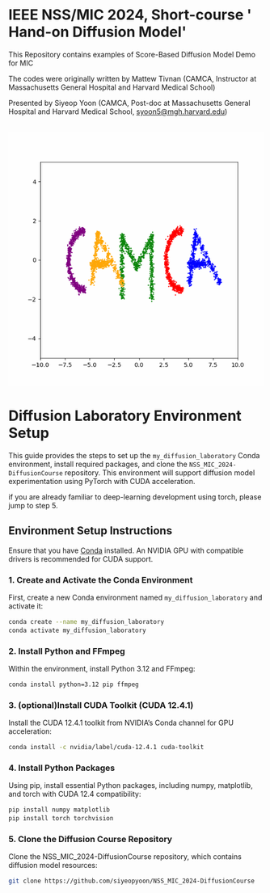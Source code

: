 # IEEE NSS/MIC 2024, Short-course ' Hand-on Diffusion Model' 
This Repository contains examples of Score-Based Diffusion Model Demo for MIC

The codes were originally written by Mattew Tivnan (CAMCA, Instructor at Massachusetts General Hospital and Harvard Medical School)


Presented by Siyeop Yoon (CAMCA, Post-doc at Massachusetts General Hospital and Harvard Medical School, syoon5@mgh.harvard.edu)


<p>
    <br>
     <img src='camca_forward_dynamics.gif' width=840>
    <br>
</p>


# Diffusion Laboratory Environment Setup

This guide provides the steps to set up the `my_diffusion_laboratory` Conda environment, install required packages, and clone the `NSS_MIC_2024-DiffusionCourse` repository. This environment will support diffusion model experimentation using PyTorch with CUDA acceleration.

if you are already familiar to deep-learning development using torch, please jump to step 5.

## Environment Setup Instructions

Ensure that you have [Conda](https://docs.conda.io/projects/conda/en/latest/user-guide/install/) installed. An NVIDIA GPU with compatible drivers is recommended for CUDA support.


### 1. Create and Activate the Conda Environment

First, create a new Conda environment named `my_diffusion_laboratory` and activate it:
```bash
conda create --name my_diffusion_laboratory
conda activate my_diffusion_laboratory
```

### 2. Install Python and FFmpeg

Within the environment, install Python 3.12 and FFmpeg:

```bash
conda install python=3.12 pip ffmpeg
```

### 3. (optional)Install CUDA Toolkit (CUDA 12.4.1)

Install the CUDA 12.4.1 toolkit from NVIDIA’s Conda channel for GPU acceleration:

```bash
conda install -c nvidia/label/cuda-12.4.1 cuda-toolkit
```




### 4. Install Python Packages

Using pip, install essential Python packages, including numpy, matplotlib, and torch with CUDA 12.4 compatibility:

```bash
pip install numpy matplotlib
pip install torch torchvision
```



### 5. Clone the Diffusion Course Repository

Clone the NSS_MIC_2024-DiffusionCourse repository, which contains diffusion model resources:

```bash
git clone https://github.com/siyeopyoon/NSS_MIC_2024-DiffusionCourse
```

